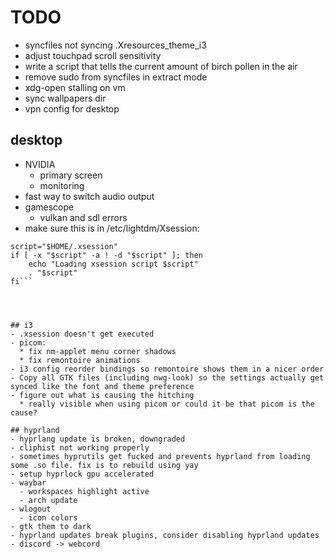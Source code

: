 # TODO
- syncfiles not syncing .Xresources_theme_i3
- adjust touchpad scroll sensitivity
- write a script that tells the current amount of birch pollen in the air
- remove sudo from syncfiles in extract mode
- xdg-open stalling on vm
- sync wallpapers dir
- vpn config for desktop

## desktop
- NVIDIA
  - primary screen 
  - monitoring
- fast way to switch audio output
- gamescope
  - vulkan and sdl errors
- make sure this is in /etc/lightdm/Xsession:
```# Run user xsession shell script
script="$HOME/.xsession"
if [ -x "$script" -a ! -d "$script" ]; then
    echo "Loading xsession script $script"
    . "$script"
fi```




## i3
- .xsession doesn't get executed
- picom:
  * fix nm-applet menu corner shadows
  * fix remontoire animations
- i3 config reorder bindings so remontoire shows them in a nicer order
- Copy all GTK files (including nwg-look) so the settings actually get synced like the font and theme preference
- figure out what is causing the hitching
  * really visible when using picom or could it be that picom is the cause?

## hyprland
- hyprlang update is broken, downgraded
- cliphist not working properly
- sometimes hyprutils get fucked and prevents hyprland from loading some .so file. fix is to rebuild using yay
- setup hyprlock gpu accelerated
- waybar
  - workspaces highlight active
  - arch update
- wlogout
  - icon colors
- gtk them to dark
- hyprland updates break plugins, consider disabling hyprland updates
- discord -> webcord

